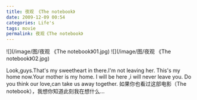 ```yaml
---
title: 夜观 《The notebook》
date: 2009-12-09 00:54
categories: Life's
tags: movie
permalink: 夜观《The notebook》
---
```


![](/image/图/夜观 《The notebook》01.jpg)
![](/image/图/夜观 《The notebook》02.jpg)

Look,guys.That's my sweetheart in there.I'm not leaving her.
This's my home now.Your mother is my home.
I will be here ,i will never leave you.
Do you think our love,can take us away together.
如果你也看过这部电影（The notebook），我想你知道此刻我在想什么...
